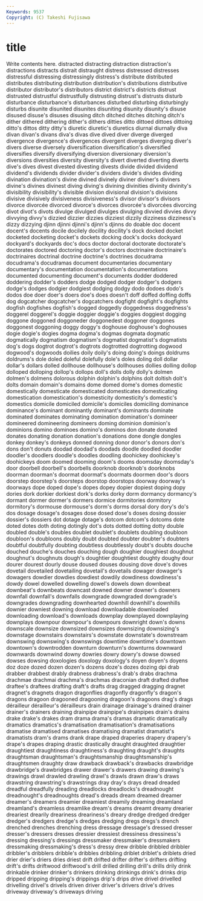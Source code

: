 ```yaml
---
Keywords: 9537 
Copyright: (C) Takeshi Fujisawa
---
```


# title

Write contents here.
distracted distracting distraction distraction's distractions distracts distrait distraught distress
distressed distresses distressful distressing distressingly distress's distribute distributed distributes distributing
distribution distribution's distributions distributive distributor distributor's distributors district district's districts
distrust distrusted distrustful distrustfully distrusting distrust's distrusts disturb disturbance disturbance's
disturbances disturbed disturbing disturbingly disturbs disunite disunited disunites disuniting disunity
disunity's disuse disused disuse's disuses disusing ditch ditched ditches ditching
ditch's dither dithered dithering dither's dithers ditties ditto dittoed dittoes
dittoing ditto's dittos ditty ditty's diuretic diuretic's diuretics diurnal diurnally
diva divan divan's divans diva's divas dive dived diver diverge
diverged divergence divergence's divergences divergent diverges diverging diver's divers diverse
diversely diversification diversification's diversified diversifies diversify diversifying diversion diversionary diversion's
diversions diversities diversity diversity's divert diverted diverting diverts dive's dives
divest divested divesting divests divide divided dividend dividend's dividends divider
divider's dividers divide's divides dividing divination divination's divine divined divinely
diviner diviner's diviners divine's divines divinest diving diving's divining divinities
divinity divinity's divisibility divisibility's divisible division divisional division's divisions divisive
divisively divisiveness divisiveness's divisor divisor's divisors divorce divorcée divorced divorce's
divorces divorcée's divorcées divorcing divot divot's divots divulge divulged divulges
divulging divvied divvies divvy divvying divvy's dizzied dizzier dizzies dizziest
dizzily dizziness dizziness's dizzy dizzying djinn djinni djinni's djinn's djinns
do doable doc docent docent's docents docile docilely docility docility's
dock docked docket docketed docketing docket's dockets docking dock's docks
dockyard dockyard's dockyards doc's docs doctor doctoral doctorate doctorate's doctorates
doctored doctoring doctor's doctors doctrinaire doctrinaire's doctrinaires doctrinal doctrine doctrine's
doctrines docudrama docudrama's docudramas document documentaries documentary documentary's documentation documentation's
documentations documented documenting document's documents dodder doddered doddering dodder's dodders
dodge dodged dodger dodger's dodgers dodge's dodges dodgier dodgiest dodging
dodgy dodo dodoes dodo's dodos doe doer doer's doers doe's
does doesn't doff doffed doffing doffs dog dogcatcher dogcatcher's dogcatchers
dogfight dogfight's dogfights dogfish dogfishes dogfish's dogged doggedly doggedness doggedness's
doggerel doggerel's doggie doggier doggie's doggies doggiest dogging doggone doggoned
doggoneder doggonedest doggoner doggones doggonest doggoning doggy doggy's doghouse doghouse's
doghouses dogie dogie's dogies dogma dogma's dogmas dogmata dogmatic dogmatically
dogmatism dogmatism's dogmatist dogmatist's dogmatists dog's dogs dogtrot dogtrot's dogtrots
dogtrotted dogtrotting dogwood dogwood's dogwoods doilies doily doily's doing doing's
doings doldrums doldrums's dole doled doleful dolefully dole's doles doling
doll dollar dollar's dollars dolled dollhouse dollhouse's dollhouses dollies dolling
dollop dolloped dolloping dollop's dollops doll's dolls dolly dolly's dolmen
dolmen's dolmens dolorous dolphin dolphin's dolphins dolt doltish dolt's dolts
domain domain's domains dome domed dome's domes domestic domestically domesticate
domesticated domesticates domesticating domestication domestication's domesticity domesticity's domestic's domestics domicile
domiciled domicile's domiciles domiciling dominance dominance's dominant dominantly dominant's dominants
dominate dominated dominates dominating domination domination's domineer domineered domineering domineers
doming dominion dominion's dominions domino dominoes domino's dominos don donate
donated donates donating donation donation's donations done dongle dongles donkey
donkey's donkeys donned donning donor donor's donors don's dons don't
donuts doodad doodad's doodads doodle doodled doodler doodler's doodlers doodle's
doodles doodling doohickey doohickey's doohickeys doom doomed dooming doom's dooms
doomsday doomsday's door doorbell doorbell's doorbells doorknob doorknob's doorknobs doorman
doorman's doormat doormat's doormats doormen door's doors doorstep doorstep's doorsteps
doorstop doorstops doorway doorway's doorways dope doped dope's dopes dopey
dopier dopiest doping dopy dories dork dorkier dorkiest dork's dorks
dorky dorm dormancy dormancy's dormant dormer dormer's dormers dormice dormitories
dormitory dormitory's dormouse dormouse's dorm's dorms dorsal dory dory's do's
dos dosage dosage's dosages dose dosed dose's doses dosing dossier
dossier's dossiers dot dotage dotage's dotcom dotcom's dotcoms dote doted
dotes doth doting dotingly dot's dots dotted dotting dotty double
doubled double's doubles doublet doublet's doublets doubling doubloon doubloon's doubloons
doubly doubt doubted doubter doubter's doubters doubtful doubtfully doubting doubtless
doubtlessly doubt's doubts douche douched douche's douches douching dough doughier
doughiest doughnut doughnut's doughnuts dough's doughtier doughtiest doughty doughy dour
dourer dourest dourly douse doused douses dousing dove dove's doves
dovetail dovetailed dovetailing dovetail's dovetails dowager dowager's dowagers dowdier dowdies
dowdiest dowdily dowdiness dowdiness's dowdy dowel dowelled dowelling dowel's dowels
down downbeat downbeat's downbeats downcast downed downer downer's downers downfall
downfall's downfalls downgrade downgraded downgrade's downgrades downgrading downhearted downhill downhill's
downhills downier downiest downing download downloadable downloaded downloading download's downloads
downplay downplayed downplaying downplays downpour downpour's downpours downright down's downs
downscale downsize downsized downsizes downsizing downsizing's downstage downstairs downstairs's downstate
downstate's downstream downswing downswing's downswings downtime downtime's downtown downtown's downtrodden
downturn downturn's downturns downward downwards downwind downy dowries dowry dowry's
dowse dowsed dowses dowsing doxologies doxology doxology's doyen doyen's doyens
doz doze dozed dozen dozen's dozens doze's dozes dozing dpi
drab drabber drabbest drably drabness drabness's drab's drabs drachma drachmae
drachmai drachma's drachmas draconian draft drafted draftee draftee's draftees drafting
draft's drafts drag dragged dragging dragnet dragnet's dragnets dragon dragonflies
dragonfly dragonfly's dragon's dragons dragoon dragooned dragooning dragoon's dragoons drag's
drags dérailleur dérailleur's dérailleurs drain drainage drainage's drained drainer drainer's
drainers draining drainpipe drainpipe's drainpipes drain's drains drake drake's drakes
dram drama drama's dramas dramatic dramatically dramatics dramatics's dramatisation dramatisation's
dramatisations dramatise dramatised dramatises dramatising dramatist dramatist's dramatists dram's drams
drank drape draped draperies drapery drapery's drape's drapes draping drastic
drastically draught draughted draughtier draughtiest draughtiness draughtiness's draughting draught's draughts
draughtsman draughtsman's draughtsmanship draughtsmanship's draughtsmen draughty draw drawback drawback's drawbacks
drawbridge drawbridge's drawbridges drawer drawer's drawers drawing drawing's drawings drawl
drawled drawling drawl's drawls drawn draw's draws drawstring drawstring's drawstrings
dray dray's drays dread dreaded dreadful dreadfully dreading dreadlocks dreadlocks's
dreadnought dreadnought's dreadnoughts dread's dreads dream dreamed dreamer dreamer's dreamers
dreamier dreamiest dreamily dreaming dreamland dreamland's dreamless dreamlike dream's dreams
dreamt dreamy drearier dreariest drearily dreariness dreariness's dreary dredge dredged
dredger dredger's dredgers dredge's dredges dredging dregs dregs's drench drenched
drenches drenching dress dressage dressage's dressed dresser dresser's dressers dresses
dressier dressiest dressiness dressiness's dressing dressing's dressings dressmaker dressmaker's dressmakers
dressmaking dressmaking's dress's dressy drew dribble dribbled dribbler dribbler's dribblers
dribble's dribbles dribbling driblet driblet's driblets dried drier drier's driers
dries driest drift drifted drifter drifter's drifters drifting drift's drifts
driftwood driftwood's drill drilled drilling drill's drills drily drink drinkable
drinker drinker's drinkers drinking drinkings drink's drinks drip dripped dripping
dripping's drippings drip's drips drive drivel drivelled drivelling drivel's drivels
driven driver driver's drivers drive's drives driveway driveway's driveways driving
